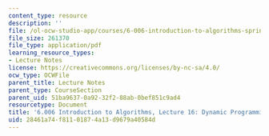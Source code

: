 ```yaml
---
content_type: resource
description: ''
file: /ol-ocw-studio-app/courses/6-006-introduction-to-algorithms-spring-2020/28461a74f81101874a13d9679a40584d_MIT6_006S20_lec16.pdf
file_size: 261370
file_type: application/pdf
learning_resource_types:
- Lecture Notes
license: https://creativecommons.org/licenses/by-nc-sa/4.0/
ocw_type: OCWFile
parent_title: Lecture Notes
parent_type: CourseSection
parent_uid: 51ba9637-0a92-32f2-88ab-0bef851c9ad4
resourcetype: Document
title: '6.006 Introduction to Algorithms, Lecture 16: Dynamic Programming Subproblems'
uid: 28461a74-f811-0187-4a13-d9679a40584d
---
```

